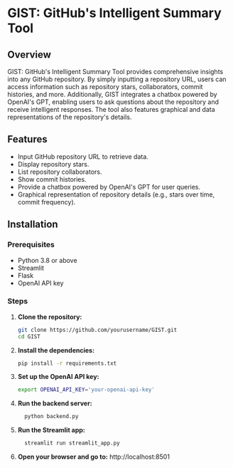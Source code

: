 # GIST: GitHub's Intelligent Summary Tool

## Overview

GIST: GitHub's Intelligent Summary Tool provides comprehensive insights into any GitHub repository. By simply inputting a repository URL, users can access information such as repository stars, collaborators, commit histories, and more. Additionally, GIST integrates a chatbox powered by OpenAI's GPT, enabling users to ask questions about the repository and receive intelligent responses. The tool also features graphical and data representations of the repository's details.

## Features

- Input GitHub repository URL to retrieve data.
- Display repository stars.
- List repository collaborators.
- Show commit histories.
- Provide a chatbox powered by OpenAI's GPT for user queries.
- Graphical representation of repository details (e.g., stars over time, commit frequency).


## Installation

### Prerequisites
- Python 3.8 or above
- Streamlit
- Flask
- OpenAI API key

### Steps

1. **Clone the repository:**
   ```bash
   git clone https://github.com/yourusername/GIST.git
   cd GIST  
2. **Install the dependencies:**
   ```bash
   pip install -r requirements.txt
3. **Set up the OpenAI API key:**
   ```bash
   export OPENAI_API_KEY='your-openai-api-key'
4. **Run the backend server:**
   ```bash
     python backend.py
5. **Run the Streamlit app:**
   ```bash
     streamlit run streamlit_app.py
6. **Open your browser and go to:** http://localhost:8501
